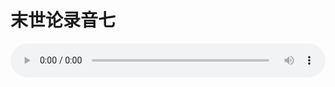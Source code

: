 # 末世论录音七

<audio style="width: 100%;" preload="false" controls controlslist="nodownload"><source src="http://file.simai.life/audio/mp3/old/27428.mp3" type="audio/mpeg">Your browser does not support the audio element.</audio>


